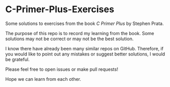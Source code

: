 # C-Primer-Plus-Exercises

Some solutions to exercises from the book *C Primer Plus* by Stephen Prata.

The purpose of this repo is to record my learning from the book. Some solutions may not be correct or may not be the best solution.

I know there have already been many similar repos on GitHub. Therefore, if you would like to point out any mistakes or suggest better solutions, I would be grateful. 

Please feel free to open issues or make pull requests!

Hope we can learn from each other.

